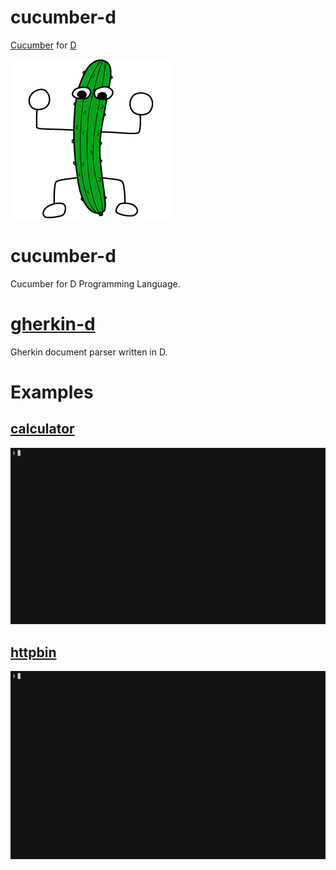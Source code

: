 cucumber-d
==========

[Cucumber](https://cucumber.io/) for [D](https://dlang.org/)

![cucumber-man](./img/cucumber-man.png)

# cucumber-d

Cucumber for D Programming Language.

# [gherkin-d](gherkin-d/)

Gherkin document parser written in D.

# Examples

## [calculator](examples/calculator/)

![calculator-example](./img/calculator_example.gif)

## [httpbin](examples/httpbin/)

![httpbin-example](./img/httpbin_example.gif)

